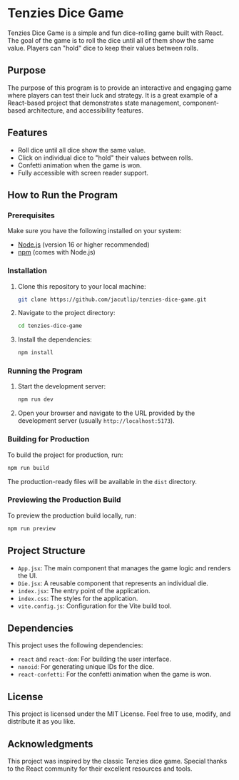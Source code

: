 # Tenzies Dice Game

Tenzies Dice Game is a simple and fun dice-rolling game built with React. The goal of the game is to roll the dice until all of them show the same value. Players can "hold" dice to keep their values between rolls.

## Purpose

The purpose of this program is to provide an interactive and engaging game where players can test their luck and strategy. It is a great example of a React-based project that demonstrates state management, component-based architecture, and accessibility features.

## Features

- Roll dice until all dice show the same value.
- Click on individual dice to "hold" their values between rolls.
- Confetti animation when the game is won.
- Fully accessible with screen reader support.

## How to Run the Program

### Prerequisites

Make sure you have the following installed on your system:

- [Node.js](https://nodejs.org/) (version 16 or higher recommended)
- [npm](https://www.npmjs.com/) (comes with Node.js)

### Installation

1. Clone this repository to your local machine:
   ```bash
   git clone https://github.com/jacutlip/tenzies-dice-game.git
   ```
2. Navigate to the project directory:
   ```bash
   cd tenzies-dice-game
   ```
3. Install the dependencies:
   ```bash
   npm install
   ```

### Running the Program

1. Start the development server:
   ```bash
   npm run dev
   ```
2. Open your browser and navigate to the URL provided by the development server (usually `http://localhost:5173`).

### Building for Production

To build the project for production, run:
```bash
npm run build
```
The production-ready files will be available in the `dist` directory.

### Previewing the Production Build

To preview the production build locally, run:
```bash
npm run preview
```

## Project Structure

- `App.jsx`: The main component that manages the game logic and renders the UI.
- `Die.jsx`: A reusable component that represents an individual die.
- `index.jsx`: The entry point of the application.
- `index.css`: The styles for the application.
- `vite.config.js`: Configuration for the Vite build tool.

## Dependencies

This project uses the following dependencies:

- `react` and `react-dom`: For building the user interface.
- `nanoid`: For generating unique IDs for the dice.
- `react-confetti`: For the confetti animation when the game is won.

## License

This project is licensed under the MIT License. Feel free to use, modify, and distribute it as you like.

## Acknowledgments

This project was inspired by the classic Tenzies dice game. Special thanks to the React community for their excellent resources and tools.
